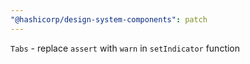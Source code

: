 ```yaml
---
"@hashicorp/design-system-components": patch
---
```


`Tabs` - replace `assert` with `warn` in `setIndicator` function
